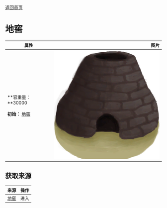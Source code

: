 [返回首页](index.md)  
# 地窖  
>   
  
  属性  |   图片   
 ----  |  ----:   
 **容重量：**30000<br><br>**初始：**	[地窖](Cellar.md)  |  ![](Sprite/Kiln.png)   
  
## 获取来源  
来源  |  操作  
----  |  ----  
[地窖](CellarEntrance.md)  |  进入  
